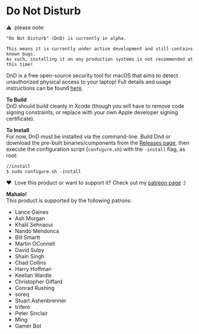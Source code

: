 # Do Not Disturb

&#x26A0;&nbsp; please note:
```
"Do Not Disturb" (DnD) is currently in alpha. 

This means it is currently under active development and still contains known bugs. 
As such, installing it on any production systems is not recommended at this time! 

```

DnD is a free open-source security tool for macOS that aims to detect unauthorized physical access to your laptop!
Full details and usage instructions can be found [here](https://objective-see.com/products/dnd.html). 

**To Build**<br>
DnD should build cleanly in Xcode (though you will have to remove code signing constraints, or replace with your own Apple developer signing certificate).

**To Install**<br>
For now, DnD must be installed via the command-line. Build Dnd or download the pre-built binaries/components from the [Releases page](https://github.com/objective-see/DnD/releases), then execute the configuration script (`configure.sh`) with the `-install` flag, as root:
```
//install
$ sudo configure.sh -install
```

&#x2764;&nbsp; Love this product or want to support it? Check out my [patreon page](https://www.patreon.com/objective_see) :)

**Mahalo!**<br>
This product is supported by the following patrons:
+ Lance Gaines
+ Ash Morgan
+ Khalil Sehnaoui
+ Nando Mendonca
+ Bill Smartt
+ Martin OConnell
+ David Sulpy
+ Shain Singh
+ Chad Collins
+ Harry Hoffman
+ Keelian Wardle
+ Christopher Giffard
+ Conrad Rushing
+ soreq
+ Stuart Ashenbrenner
+ trifero
+ Peter Sinclair
+ Ming
+ Gamer Bot
